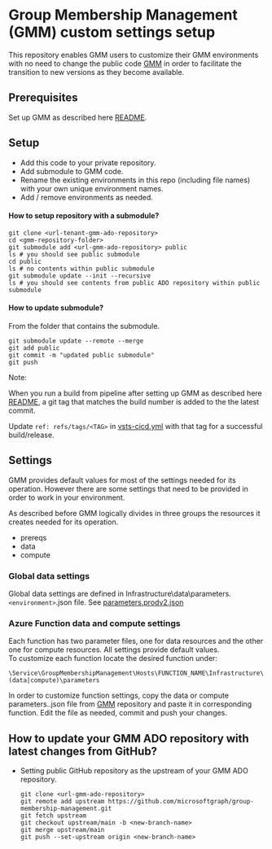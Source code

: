 # Group Membership Management (GMM) custom settings setup

This repository enables GMM users to customize their GMM environments with no need to change the public code  [GMM](https://github.com/microsoftgraph/group-membership-management) in order to facilitate the transition to new versions as they become available.


## Prerequisites

Set up GMM as described here [README](https://github.com/microsoftgraph/group-membership-management#readme).

## Setup

- Add this code to your private repository.
- Add submodule to GMM code.
- Rename the existing environments in this repo (including file names) with your own unique environment names.
- Add / remove environments as needed.

#### How to setup repository with a submodule?

```
git clone <url-tenant-gmm-ado-repository>
cd <gmm-repository-folder>
git submodule add <url-gmm-ado-repository> public
ls # you should see public submodule
cd public
ls # no contents within public submodule
git submodule update --init --recursive
ls # you should see contents from public ADO repository within public submodule
```

#### How to update submodule?
From the folder that contains the submodule.

```
git submodule update --remote --merge
git add public
git commit -m "updated public submodule"
git push
```

Note:

When you run a build from pipeline after setting up GMM as described here [README](https://github.com/microsoftgraph/group-membership-management#readme), a git tag that matches the build number is added to the the latest commit.

Update `ref: refs/tags/<TAG>` in [vsts-cicd.yml](https://microsoftit.visualstudio.com/OneITVSO/_git/STW-Sol-GrpMM-tenant?path=/vsts-cicd.yml&version=GBdevelop&line=12&lineEnd=12&lineStartColumn=5&lineEndColumn=17&lineStyle=plain&_a=contents) with that tag for a successful build/release.

## Settings

GMM provides default values for most of the settings needed for its operation. However there are some settings that need to be provided in order to work in your environment.

As described before GMM logically divides in three groups the resources it creates needed for its operation.

- prereqs
- data
- compute

### Global data settings

Global data settings are defined in Infrastructure\data\parameters.`<environment>`.json file. See [parameters.prodv2.json](\Infrastructure\data\parameters\parameters.prodv2.json)

### Azure Function data and compute settings

Each function has two parameter files, one for data resources and the other one for compute resources. All settings provide default values.  
To customize each function locate the desired function under:

    \Service\GroupMembershipManagement\Hosts\FUNCTION_NAME\Infrastructure\(data|compute)\parameters

In order to customize function settings, copy the data or compute parameters.<env>.json file from [GMM](https://github.com/microsoftgraph/group-membership-management) repository and paste it in corresponding function. Edit the file as needed, commit and push your changes.



## How to update your GMM ADO repository with latest changes from GitHub?

* Setting public GitHub repository as the upstream of your GMM ADO repository.

    ```
    git clone <url-gmm-ado-repository>
    git remote add upstream https://github.com/microsoftgraph/group-membership-management.git
    git fetch upstream
    git checkout upstream/main -b <new-branch-name>
    git merge upstream/main
    git push --set-upstream origin <new-branch-name>
    ```
